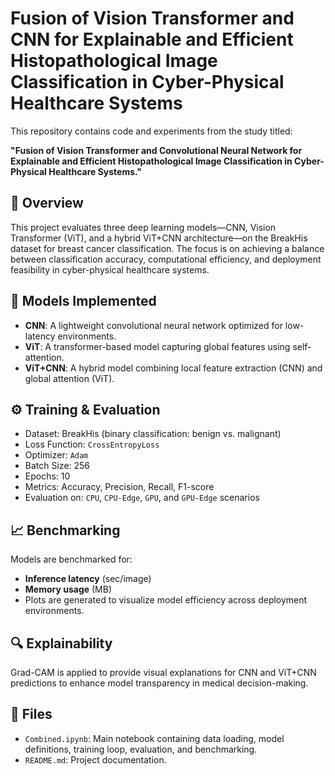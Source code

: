 # Fusion of Vision Transformer and CNN for Explainable and Efficient Histopathological Image Classification in Cyber-Physical Healthcare Systems

This repository contains code and experiments from the study titled:

**"Fusion of Vision Transformer and Convolutional Neural Network for Explainable and Efficient Histopathological Image Classification in Cyber-Physical Healthcare Systems."**

## 📌 Overview

This project evaluates three deep learning models—CNN, Vision Transformer (ViT), and a hybrid ViT+CNN architecture—on the BreakHis dataset for breast cancer classification. The focus is on achieving a balance between classification accuracy, computational efficiency, and deployment feasibility in cyber-physical healthcare systems.

## 🧪 Models Implemented

- **CNN**: A lightweight convolutional neural network optimized for low-latency environments.
- **ViT**: A transformer-based model capturing global features using self-attention.
- **ViT+CNN**: A hybrid model combining local feature extraction (CNN) and global attention (ViT).

## ⚙️ Training & Evaluation

- Dataset: BreakHis (binary classification: benign vs. malignant)
- Loss Function: `CrossEntropyLoss`
- Optimizer: `Adam`
- Batch Size: 256
- Epochs: 10
- Metrics: Accuracy, Precision, Recall, F1-score
- Evaluation on: `CPU`, `CPU-Edge`, `GPU`, and `GPU-Edge` scenarios

## 📈 Benchmarking

Models are benchmarked for:
- **Inference latency** (sec/image)
- **Memory usage** (MB)
- Plots are generated to visualize model efficiency across deployment environments.

## 🔍 Explainability

Grad-CAM is applied to provide visual explanations for CNN and ViT+CNN predictions to enhance model transparency in medical decision-making.

## 📁 Files

- `Combined.ipynb`: Main notebook containing data loading, model definitions, training loop, evaluation, and benchmarking.
- `README.md`: Project documentation.

